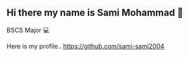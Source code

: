## Hi there my name is Sami Mohammad 👋

BSCS Major 💻


Here is my profile.. https://github.com/sami-sami2004  
